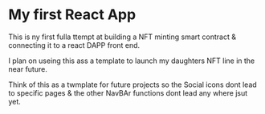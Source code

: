 # My first React App

This is ny first fulla ttempt at building a NFT minting smart contract & connecting it to a react DAPP front end.

I plan on useing this ass a template to launch my daughters NFT line in the near future.

Think of this as a twmplate for future projects so the Social icons dont lead to specific pages &
the other NavBAr functions dont lead any where jsut yet.

